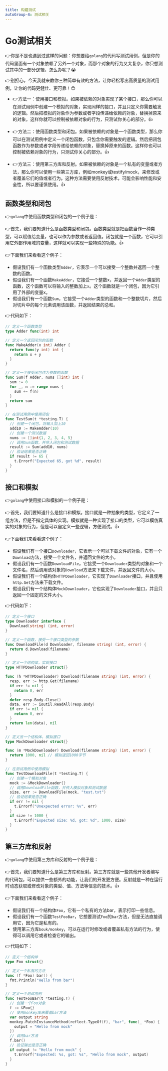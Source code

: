 ```yaml
---
title: 构建测试
autoGroup-4: 测试相关
---
```

# Go测试相关

👉你是不是也遇到过这样的问题：你想要给`golang`的代码写测试用例，但是你的代码里面有一个对象依赖了另外一个对象，而那个对象的行为又太复杂，你只想测试其中的一部分逻辑，怎么办呢？😭

👉别担心，今天我就来教你三种简单有效的方法，让你轻松写出高质量的测试用例，让你的代码更健壮、更可靠！😊

- 👉方法一：使用接口和模拟。如果被依赖的对象实现了某个接口，那么你可以在测试用例中创建一个模拟的对象，实现同样的接口，并且只定义你需要触发的逻辑。然后把模拟的对象作为参数或者字段传递给依赖的对象，替换掉原来的对象。这样你就可以控制被依赖对象的行为，只测试你关心的部分。👍

- 👉方法二：使用函数类型和闭包。如果被依赖的对象是一个函数类型，那么你可以在测试用例中定义一个闭包函数，只包含你需要触发的逻辑。然后把闭包函数作为参数或者字段传递给依赖的对象，替换掉原来的函数。这样你也可以控制被依赖对象的行为，只测试你关心的部分。👍

- 👉方法三：使用第三方库和反射。如果被依赖的对象是一个私有的变量或者方法，那么你可以使用一些第三方库，例如monkey或testify/mock，来修改或者覆盖它们的值或者行为。这种方法需要使用反射技术，可能会影响性能和安全性，所以要谨慎使用。👍

## 函数类型和闭包

👉`golang`中使用函数类型和闭包的一个例子是：

👉首先，我们要知道什么是函数类型和闭包。函数类型就是把函数当作一种类型，可以赋值给变量，也可以作为参数或者返回值。闭包就是一个函数，它可以引用它外部作用域的变量，这样就可以实现一些特殊的功能。👍

👉下面我们来看看这个例子：

- 假设我们有一个函数类型`Adder`，它表示一个可以接受一个整数并返回一个整数的函数。
- 假设我们有一个函数`MakeAdder`，它接受一个整数x，并返回一个`Adder`类型的函数，这个函数可以将输入的整数加上`x`。这个函数就是一个闭包，因为它引用了外部的变量x。
- 假设我们有一个函数`Sum`，它接受一个`Adder`类型的函数和一个整数切片，然后对切片中的每个元素调用该函数，并返回结果的总和。

👉代码如下：

```go
// 定义一个函数类型
type Adder func(int) int

// 定义一个返回闭包的函数
func MakeAdder(x int) Adder {
  return func(y int) int {
    return x + y
  }
}

// 定义一个接受闭包作为参数的函数
func Sum(f Adder, nums []int) int {
  sum := 0
  for _, n := range nums {
    sum += f(n)
  }
  return sum
}

// 在测试用例中使用闭包
func TestSum(t *testing.T) {
  // 创建一个闭包，将输入加上10
  add10 := MakeAdder(10)
  // 创建一个测试数据
  nums := []int{1, 2, 3, 4, 5}
  // 调用Sum函数，并传入闭包和测试数据
  result := Sum(add10, nums)
  // 验证结果是否正确
  if result != 65 {
    t.Errorf("Expected 65, got %d", result)
  }
}
```

## 接口和模拟

👉`golang`中使用接口和模拟的一个例子是：

👉首先，我们要知道什么是接口和模拟。接口就是一种抽象的类型，它定义了一组方法，但是不指定具体的实现。模拟就是一种实现了接口的类型，它可以模仿真实的对象的行为，但是可以自定义一些逻辑，方便测试。👍

👉下面我们来看看这个例子：

- 假设我们有一个接口`Downloader`，它表示一个可以下载文件的对象，它有一个`Download`方法，接受一个文件名，并返回文件的大小。
- 假设我们有一个函数`DownloadFile`，它接受一个`Downloader`类型的对象和一个文件名，然后调用该对象的`Download`方法来下载文件，并返回文件的大小。
- 假设我们有一个结构体`HTTPDownloader`，它实现了`Downloader`接口，并且使用`http.Get`方法来下载文件。
- 假设我们有一个结构体`MockDownloader`，它也实现了`Downloader`接口，并且只返回一个固定的文件大小。

👉代码如下：

```go
// 定义一个接口
type Downloader interface {
  Download(string) (int, error)
}

// 定义一个函数，接受一个接口类型的参数
func DownloadFile(d Downloader, filename string) (int, error) {
  return d.Download(filename)
}

// 定义一个结构体，实现接口
type HTTPDownloader struct{}

func (h *HTTPDownloader) Download(filename string) (int, error) {
  resp, err := http.Get(filename)
  if err != nil {
    return 0, err
  }
  defer resp.Body.Close()
  data, err := ioutil.ReadAll(resp.Body)
  if err != nil {
    return 0, err
  }
  return len(data), nil
}

// 定义另一个结构体，模拟接口
type MockDownloader struct{}

func (m *MockDownloader) Download(filename string) (int, error) {
  return 1000, nil // 模拟返回1000字节
}

// 在测试用例中使用模拟
func TestDownloadFile(t *testing.T) {
  // 创建一个模拟对象
  mock := &MockDownloader{}
  // 调用DownloadFile函数，并传入模拟对象和测试数据
  size, err := DownloadFile(mock, "test.txt")
  // 验证结果是否正确
  if err != nil {
    t.Errorf("Unexpected error: %v", err)
  }
  if size != 1000 {
    t.Errorf("Expected size: %d, got: %d", 1000, size)
  }
}
```

## 第三方库和反射

👉`golang`中使用第三方库和反射的一个例子是：

👉首先，我们要知道什么是第三方库和反射。第三方库就是一些其他开发者编写的代码包，可以提供一些额外的功能，让我们的开发更方便。反射就是一种在运行时动态获取或修改对象的类型、值、方法等信息的技术。👍

👉下面我们来看看这个例子：

- 假设我们有一个结构体`Foo`，它有一个私有的方法bar，表示打印一些信息。
- 假设我们有一个函数`TestFooBar`，它想要测试`Foo`的`bar`方法，但是无法直接调用它，因为它是私有的。
- 使用第三方库`bouk/monkey`，可以在运行时修改或者覆盖私有方法的行为，使得可以调用它或者检查它的输出。

👉代码如下：

```go
// 定义一个结构体
type Foo struct{}

// 定义一个私有的方法
func (f *Foo) bar() {
  fmt.Println("Hello from bar")
}

// 定义一个测试用例
func TestFooBar(t *testing.T) {
  // 创建一个Foo对象
  f := &Foo{}
  // 使用monkey库来覆盖bar方法
  var output string
  monkey.PatchInstanceMethod(reflect.TypeOf(f), "bar", func(_ *Foo) {
    output = "Hello from mock"
  })
  // 调用bar方法
  f.bar()
  // 验证输出是否正确
  if output != "Hello from mock" {
    t.Errorf("Expected: %s, got: %s", "Hello from mock", output)
  }
}
```

